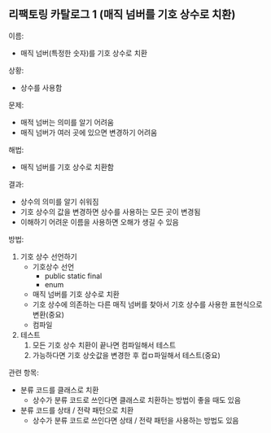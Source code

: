 ## 리팩토링 카탈로그 1 (매직 넘버를 기호 상수로 치환)

이름:   
+	매직 넘버(특정한 숫자)를 기호 상수로 치환    

상황:  
+ 상수를 사용함    

문제:  
+ 매적 넘버는 의미를 알기 어려움
+ 매직 넘버가 여러 곳에 있으면 변경하기 어려움  

해법:  
+ 매직 넘버를 기호 상수로 치환함

결과:
+ 상수의 의미를 알기 쉬워짐
+ 기호 상수의 값을 변경하면 상수를 사용하는 모든 곳이 변경됨
+ 이해하기 어려운 이름을 사용하면 오해가 생길 수 있음   

방법:
1. 기호 상수 선언하기
	- 기호상수 선언
		- public static final
		- enum
	- 매직 넘버를 기호 상수로 치환
	- 기호 상수에 의존하는 다른 매직 넘버를 찾아서 기호 상수를 사용한 표현식으로 변환(중요)
	- 컴파일
2. 테스트
	1. 모든 기호 상수 치환이 끝나면 컴파일해서 테스트
	2. 가능하다면 기호 상숫값을 변경한 후 컵ㅁ파일해서 테스트(중요)
	

관련 항목:  
+ 분류 코드를 클래스로 치환
	- 상수가 분류 코드로 쓰인다면 클래스로 치환하는 방법이 좋을 때도 있음
+ 분류 코드를 상태 / 전략 패턴으로 치환
	- 상수가 분류 코드로 쓰인다면 상태 / 전략 패턴을 사용하는 방법도 있음
